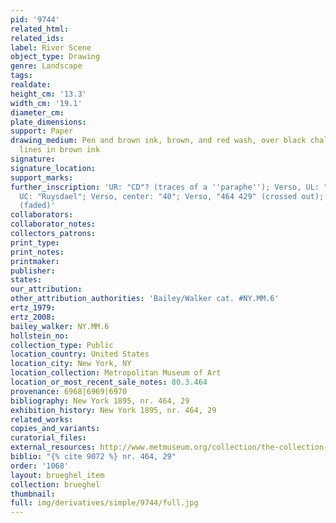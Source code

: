 ```yaml
---
pid: '9744'
related_html: 
related_ids: 
label: River Scene
object_type: Drawing
genre: Landscape
tags: 
realdate: 
height_cm: '13.3'
width_cm: '19.1'
diameter_cm: 
plate_dimensions: 
support: Paper
drawing_medium: Pen and brown ink, brown, and red wash, over black chalk; framing
  lines in brown ink
signature: 
signature_location: 
support_marks: 
further_inscription: 'UR: "CD"? (traces of a ''paraphe''); Verso, UL: "464"; Verso,
  UC: "Ruysdael"; Verso, center: "40"; Verso, "464 429" (crossed out); Verso, "4"
  (faded)'
collaborators: 
collaborator_notes: 
collectors_patrons: 
print_type: 
print_notes: 
printmaker: 
publisher: 
states: 
our_attribution: 
other_attribution_authorities: 'Bailey/Walker cat. #NY.MM.6'
ertz_1979: 
ertz_2008: 
bailey_walker: NY.MM.6
hollstein_no: 
collection_type: Public
location_country: United States
location_city: New York, NY
location_collection: Metropolitan Museum of Art
location_or_most_recent_sale_notes: 80.3.464
provenance: 6968|6969|6970
bibliography: New York 1895, nr. 464, 29
exhibition_history: New York 1895, nr. 464, 29
related_works: 
copies_and_variants: 
curatorial_files: 
external_resources: http://www.metmuseum.org/collection/the-collection-online/search/335117
biblio: "{% cite 9072 %} nr. 464, 29"
order: '1068'
layout: brueghel_item
collection: brueghel
thumbnail: 
full: img/derivatives/simple/9744/full.jpg
---
```

